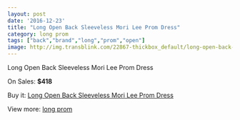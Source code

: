 ```yaml
---
layout: post
date: '2016-12-23'
title: "Long Open Back Sleeveless Mori Lee Prom Dress"
category: long prom
tags: ["back","brand","long","prom","open"]
image: http://img.transblink.com/22867-thickbox_default/long-open-back-sleeveless-mori-lee-prom-dress.jpg
---
```

Long Open Back Sleeveless Mori Lee Prom Dress

On Sales: **$418**
<a href="https://www.transblink.com/en/long-prom/7259-long-open-back-sleeveless-mori-lee-prom-dress.html"><amp-img layout="responsive" width="600" height="600" src="//img.transblink.com/22867-thickbox_default/long-open-back-sleeveless-mori-lee-prom-dress.jpg" alt="Long Open Back Sleeveless Mori Lee Prom Dress 0" /></a>
<a href="https://www.transblink.com/en/long-prom/7259-long-open-back-sleeveless-mori-lee-prom-dress.html"><amp-img layout="responsive" width="600" height="600" src="//img.transblink.com/22871-thickbox_default/long-open-back-sleeveless-mori-lee-prom-dress.jpg" alt="Long Open Back Sleeveless Mori Lee Prom Dress 1" /></a>
<a href="https://www.transblink.com/en/long-prom/7259-long-open-back-sleeveless-mori-lee-prom-dress.html"><amp-img layout="responsive" width="600" height="600" src="//img.transblink.com/22870-thickbox_default/long-open-back-sleeveless-mori-lee-prom-dress.jpg" alt="Long Open Back Sleeveless Mori Lee Prom Dress 2" /></a>
<a href="https://www.transblink.com/en/long-prom/7259-long-open-back-sleeveless-mori-lee-prom-dress.html"><amp-img layout="responsive" width="600" height="600" src="//img.transblink.com/22869-thickbox_default/long-open-back-sleeveless-mori-lee-prom-dress.jpg" alt="Long Open Back Sleeveless Mori Lee Prom Dress 3" /></a>
<a href="https://www.transblink.com/en/long-prom/7259-long-open-back-sleeveless-mori-lee-prom-dress.html"><amp-img layout="responsive" width="600" height="600" src="//img.transblink.com/22868-thickbox_default/long-open-back-sleeveless-mori-lee-prom-dress.jpg" alt="Long Open Back Sleeveless Mori Lee Prom Dress 4" /></a>

Buy it: [Long Open Back Sleeveless Mori Lee Prom Dress](https://www.transblink.com/en/long-prom/7259-long-open-back-sleeveless-mori-lee-prom-dress.html "Long Open Back Sleeveless Mori Lee Prom Dress")

View more: [long prom](https://www.transblink.com/en/58-long-prom "long prom")